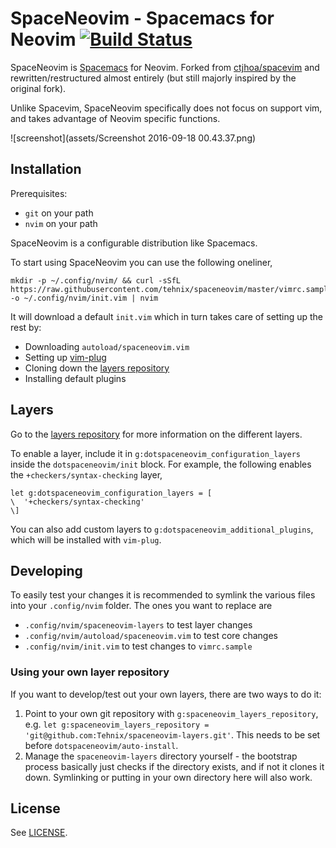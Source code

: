 # SpaceNeovim - Spacemacs for Neovim [![Build Status](https://travis-ci.org/Tehnix/spaceneovim.svg?branch=master)](https://travis-ci.org/Tehnix/spaceneovim)

SpaceNeovim is [Spacemacs](https://github.com/syl20bnr/spacemacs) for Neovim. Forked from [ctjhoa/spacevim](https://github.com/ctjhoa/spacevim) and rewritten/restructured almost entirely (but still majorly inspired by the original fork).

Unlike Spacevim, SpaceNeovim specifically does not focus on support vim, and takes advantage of Neovim specific functions.

![screenshot](assets/Screenshot 2016-09-18 00.43.37.png)

## Installation

Prerequisites:

* `git` on your path
* `nvim` on your path

SpaceNeovim is a configurable distribution like Spacemacs.

To start using SpaceNeovim you can use the following oneliner,

```shell
mkdir -p ~/.config/nvim/ && curl -sSfL https://raw.githubusercontent.com/tehnix/spaceneovim/master/vimrc.sample -o ~/.config/nvim/init.vim | nvim
```

It will download a default `init.vim` which in turn takes care of setting up the
rest by:

* Downloading `autoload/spaceneovim.vim`
* Setting up [vim-plug](https://github.com/junegunn/vim-plug)
* Cloning down the [layers repository](https://github.com/Tehnix/spaceneovim-layers)
* Installing default plugins

## Layers

Go to the [layers repository](https://github.com/Tehnix/spaceneovim-layers) for
more information on the different layers.

To enable a layer, include it in `g:dotspaceneovim_configuration_layers` inside the `dotspaceneovim/init` block. For example, the following enables the `+checkers/syntax-checking` layer,

```viml
let g:dotspaceneovim_configuration_layers = [
\  '+checkers/syntax-checking'
\]
```

You can also add custom layers to `g:dotspaceneovim_additional_plugins`, which will be installed with `vim-plug`.

## Developing

To easily test your changes it is recommended to symlink the various files into your `.config/nvim` folder. The ones you want to replace are

* `.config/nvim/spaceneovim-layers` to test layer changes
* `.config/nvim/autoload/spaceneovim.vim` to test core changes
* `.config/nvim/init.vim` to test changes to `vimrc.sample`

### Using your own layer repository

If you want to develop/test out your own layers, there are two ways to do it:

1. Point to your own git repository with `g:spaceneovim_layers_repository`, e.g. `let g:spaceneovim_layers_repository = 'git@github.com:Tehnix/spaceneovim-layers.git'`. This needs to be set before `dotspaceneovim/auto-install`.
1. Manage the `spaceneovim-layers` directory yourself - the bootstrap process basically just checks if the directory exists, and if not it clones it down. Symlinking or putting in your own directory here will also work.

## License

See [LICENSE](LICENSE).
